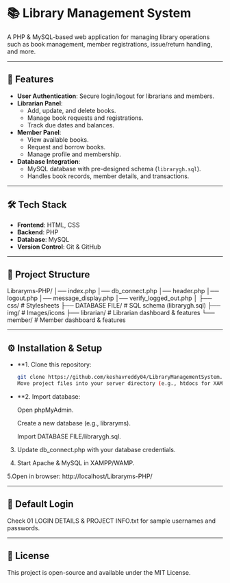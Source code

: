 # 📚 Library Management System

A PHP & MySQL-based web application for managing library operations such as book management, member registrations, issue/return handling, and more.  

---

## 🚀 Features
- **User Authentication**: Secure login/logout for librarians and members.
- **Librarian Panel**:
  - Add, update, and delete books.
  - Manage book requests and registrations.
  - Track due dates and balances.
- **Member Panel**:
  - View available books.
  - Request and borrow books.
  - Manage profile and membership.
- **Database Integration**:
  - MySQL database with pre-designed schema (`librarygh.sql`).
  - Handles book records, member details, and transactions.

---

## 🛠️ Tech Stack
- **Frontend**: HTML, CSS
- **Backend**: PHP
- **Database**: MySQL
- **Version Control**: Git & GitHub

---

## 📂 Project Structure
Libraryms-PHP/
│── index.php
│── db_connect.php
│── header.php
│── logout.php
│── message_display.php
│── verify_logged_out.php
│
├── css/ # Stylesheets
├── DATABASE FILE/ # SQL schema (librarygh.sql)
├── img/ # Images/icons
├── librarian/ # Librarian dashboard & features
└── member/ # Member dashboard & features


---

## ⚙️ Installation & Setup
- **1. Clone this repository:
   ```bash
   git clone https://github.com/keshavreddy04/LibraryManagementSystem.git
  Move project files into your server directory (e.g., htdocs for XAMPP).

- **2. Import database:

  Open phpMyAdmin.

  Create a new database (e.g., libraryms).

  Import DATABASE FILE/librarygh.sql.

3. Update db_connect.php with your database credentials.

4. Start Apache & MySQL in XAMPP/WAMP.

5.Open in browser: http://localhost/Libraryms-PHP/

---

## 🔑 Default Login

Check 01 LOGIN DETAILS & PROJECT INFO.txt for sample usernames and passwords.

---

## 📜 License

This project is open-source and available under the MIT License.

